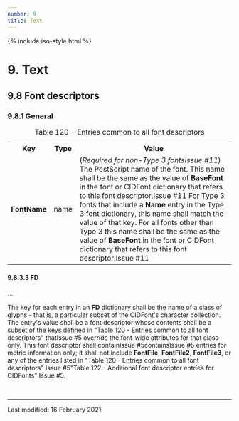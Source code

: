 ```yaml
---
number: 9
title: Text
---
```



<html>
<head>
<title>ISO 32000-2:2020 Clause 9: Text</title>
</head>
<body>


{% include iso-style.html %}


<div class="iso32000">


<h1>9. Text</h1>


<h2>9.8 Font descriptors</h2>


<h3>9.8.1 General</h3>


<table>
  <caption>Table 120 - Entries common to all font descriptors</caption>
  <tr>
    <th>Key</th>
    <th>Type</th>
    <th>Value</th>
  </tr>
  <tr>
    <td><b>FontName</b></td>
    <td>name</td>
    <td>
    (<i>Required <span class="new-text">for non-Type 3 fonts<span class="new-tooltiptext">Issue #11</span></span></i>)
    The PostScript name of the font. <span class="deleted-text">This name shall be the same as the value of <b>BaseFont</b> 
    in the font or CIDFont dictionary that refers to this font descriptor.<span class="deleted-tooltiptext">Issue #11</span></span>
    <span class="new-text">For Type 3 fonts that include a <b>Name</b> entry in the Type 3 font dictionary, this name shall match 
    the value of that key. For all fonts other than Type 3 this name shall be the same as the value of <b>BaseFont</b> in the font 
    or CIDFont dictionary that refers to this font descriptor.<span class="new-tooltiptext">Issue #11</span></span>
    </td>
  </tr>
</table>


<h4>9.8.3.3 FD</h4>


...<br/>

<p>
The key for each entry in an <b>FD</b> dictionary shall be the name of a class of glyphs - that is, a particular subset of the CIDFont's
character collection. The entry's value shall be a font descriptor whose contents shall <span class="new-text">be a subset of the keys defined
in "Table 120 - Entries common to all font descriptors" that<span class="new-tooltiptext">Issue #5</span></span> override the font-wide attributes for that
class only. This font descriptor <span class="deleted-text">shall contain<span class="deleted-tooltiptext">Issue #5</span></span><span class="new-text">contains<span
class="new-tooltiptext">Issue #5</span></span> entries for metric information only; it shall not include <b>FontFile</b>, <b>FontFile2</b>,
<b>FontFile3</b>, or any of the entries listed in <span class="deleted-text">"Table 120 - Entries common to all font descriptors"
<span class="deleted-tooltiptext">Issue #5</span></span><span class="new-text">"Table 122 - Additional font descriptor entries for CIDFonts"
<span class="new-tooltiptext">Issue #5</span></span>.
</p>

</div>


<br/><hr>
<p class="footnote">Last modified: 16 February 2021</p>

</body>
</html>
